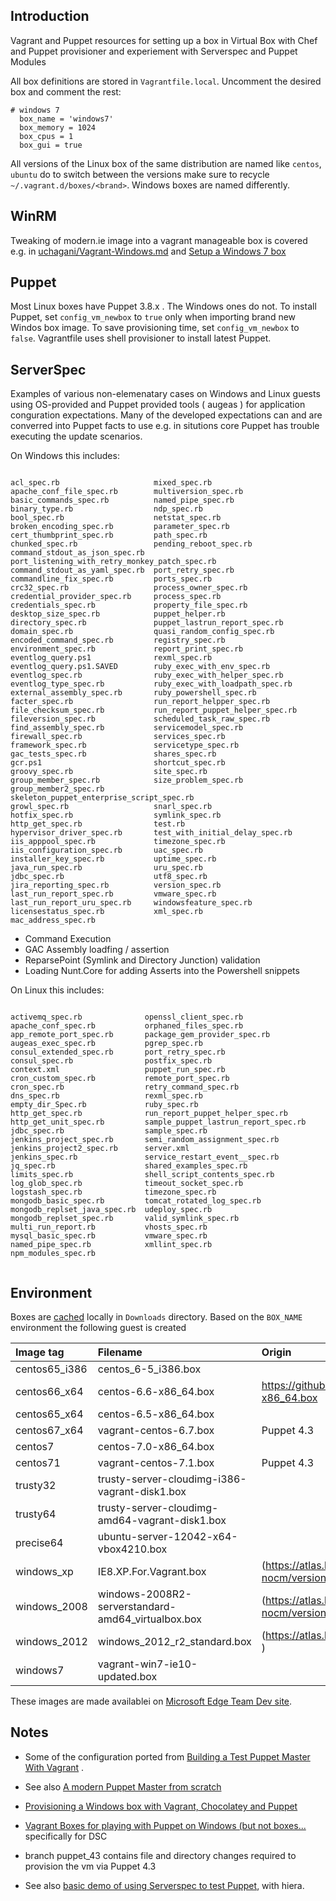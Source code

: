 Introduction
------------
Vagrant and Puppet resources for setting up a box in Virtual Box with Chef and Puppet provisioner and experiement with Serverspec and Puppet Modules




All box definitions are stored in `Vagrantfile.local`. Uncomment the desired box and comment the rest:
```
# windows 7
  box_name = 'windows7'
  box_memory = 1024
  box_cpus = 1
  box_gui = true
```
All versions of the Linux box of the same distribution are named like `centos`, `ubuntu` do to switch between the versions make sure to recycle `~/.vagrant.d/boxes/<brand>`. Windows boxes are named differently.

WinRM
-----
Tweaking of modern.ie image into a vagrant manageable box is covered e.g. in
[uchagani/Vagrant-Windows.md](https://gist.github.com/uchagani/48d25871e7f306f1f8af) and
[Setup a Windows 7 box](https://groups.google.com/forum/#!topic/vagrant-up/PpRelVs95tM)

Puppet
------
Most Linux boxes have Puppet 3.8.x . The Windows ones do not. To install Puppet, set `config_vm_newbox` to `true` only when importing brand new Windos box image. To save provisioning time, set `config_vm_newbox` to `false`. Vagrantfile uses shell provisioner to install latest Puppet.

ServerSpec
----------

Examples of various non-elemenatary cases on Windows and Linux guests using OS-provided 
and Puppet provided tools ( augeas ) for application conguration expectations. 
Many of the developed expectations can and are converred into Puppet facts to use 
e.g. in situtions core Puppet has trouble executing the update scenarios.

On Windows this includes:
```shell

acl_spec.rb                     mixed_spec.rb
apache_conf_file_spec.rb        multiversion_spec.rb
basic_commands_spec.rb          named_pipe_spec.rb
binary_type.rb                  ndp_spec.rb
bool_spec.rb                    netstat_spec.rb
broken_encoding_spec.rb         parameter_spec.rb
cert_thumbprint_spec.rb         path_spec.rb
chunked_spec.rb                 pending_reboot_spec.rb
command_stdout_as_json_spec.rb  port_listening_with_retry_monkey_patch_spec.rb
command_stdout_as_yaml_spec.rb  port_retry_spec.rb
commandline_fix_spec.rb         ports_spec.rb
crc32_spec.rb                   process_owner_spec.rb
credential_provider_spec.rb     process_spec.rb
credentials_spec.rb             property_file_spec.rb
desktop_size_spec.rb            puppet_helper.rb
directory_spec.rb               puppet_lastrun_report_spec.rb
domain_spec.rb                  quasi_random_config_spec.rb
encoded_command_spec.rb         registry_spec.rb
environment_spec.rb             report_print_spec.rb
eventlog_query.ps1              rexml_spec.rb
eventlog_query.ps1.SAVED        ruby_exec_with_env_spec.rb
eventlog_spec.rb                ruby_exec_with_helper_spec.rb
eventlog_type_spec.rb           ruby_exec_with_loadpath_spec.rb
external_assembly_spec.rb       ruby_powershell_spec.rb
facter_spec.rb                  run_report_helpper_spec.rb
file_checksum_spec.rb           run_report_puppet_helper_spec.rb
fileversion_spec.rb             scheduled_task_raw_spec.rb
find_assembly_spec.rb           servicemodel_spec.rb
firewall_spec.rb                services_spec.rb
framework_spec.rb               servicetype_spec.rb
gac_tests_spec.rb               shares_spec.rb
gcr.ps1                         shortcut_spec.rb
groovy_spec.rb                  site_spec.rb
group_member_spec.rb            size_problem_spec.rb
group_member2_spec.rb           skeleton_puppet_enterprise_script_spec.rb
growl_spec.rb                   snarl_spec.rb
hotfix_spec.rb                  symlink_spec.rb
http_get_spec.rb                test.rb
hypervisor_driver_spec.rb       test_with_initial_delay_spec.rb
iis_apppool_spec.rb             timezone_spec.rb
iis_configuration_spec.rb       uac_spec.rb
installer_key_spec.rb           uptime_spec.rb
java_run_spec.rb                uru_spec.rb
jdbc_spec.rb                    utf8_spec.rb
jira_reporting_spec.rb          version_spec.rb
last_run_report_spec.rb         vmware_spec.rb
last_run_report_uru_spec.rb     windowsfeature_spec.rb
licensestatus_spec.rb           xml_spec.rb
mac_address_spec.rb

```
  - Command Execution
  - GAC Assembly loadfing / assertion
  - ReparsePoint (Symlink and Directory Junction) validation
  - Loading Nunt.Core for adding Asserts into the Powershell snippets

On Linux this includes:
```shell

activemq_spec.rb              openssl_client_spec.rb
apache_conf_spec.rb           orphaned_files_spec.rb
app_remote_port_spec.rb       package_gem_provider_spec.rb
augeas_exec_spec.rb           pgrep_spec.rb
consul_extended_spec.rb       port_retry_spec.rb
consul_spec.rb                postfix_spec.rb
context.xml                   puppet_run_spec.rb
cron_custom_spec.rb           remote_port_spec.rb
cron_spec.rb                  retry_command_spec.rb
dns_spec.rb                   rexml_spec.rb
empty_dir_Spec.rb             ruby_spec.rb
http_get_spec.rb              run_report_puppet_helper_spec.rb
http_get_unit_spec.rb         sample_puppet_lastrun_report_spec.rb
jdbc_spec.rb                  sample_spec.rb
jenkins_project_spec.rb       semi_random_assignment_spec.rb
jenkins_project2_spec.rb      server.xml
jenkins_spec.rb               service_restart_event__spec.rb
jq_spec.rb                    shared_examples_spec.rb
limits_spec.rb                shell_script_contents_spec.rb
log_glob_spec.rb              timeout_socket_spec.rb
logstash_spec.rb              timezone_spec.rb
mongodb_basic_spec.rb         tomcat_rotated_log_spec.rb
mongodb_replset_java_spec.rb  udeploy_spec.rb
mongodb_replset_spec.rb       valid_symlink_spec.rb
multi_run_report.rb           vhosts_spec.rb
mysql_basic_spec.rb           vmware_spec.rb
named_pipe_spec.rb            xmllint_spec.rb
npm_modules_spec.rb


```
Environment
-----------
Boxes are [cached](http://stackoverflow.com/questions/28399324/download-vagrant-box-file-locally-from-atlas-and-configuring-it) locally in `Downloads` directory. Based on the `BOX_NAME` environment the following guest is created 


| Image tag        | Filename           | Origin  |
| :------------- |:-------------| :-----|
| centos65_i386  | centos_6-5_i386.box                            |  |
| centos66_x64   | centos-6.6-x86_64.box                          |   https://github.com/tommy-muehle/puppet-vagrant-boxes/releases/download/1.0.0/centos-6.6-x86_64.box |
| centos65_x64   | centos-6.5-x86_64.box                          |    |
| centos67_x64   | vagrant-centos-6.7.box                         |Puppet 4.3|
| centos7        | centos-7.0-x86_64.box                          |  | 
| centos71       | vagrant-centos-7.1.box                         |Puppet 4.3| 
|trusty32        | trusty-server-cloudimg-i386-vagrant-disk1.box  |  |
|trusty64        | trusty-server-cloudimg-amd64-vagrant-disk1.box | |
|precise64       | ubuntu-server-12042-x64-vbox4210.box           | |
|windows_xp      | IE8.XP.For.Vagrant.box | (https://atlas.hashicorp.com/opentable/boxes/win-2008r2-standard-amd64-nocm/versions/1.0.1/providers/virtualbox.box)|
|windows_2008    | windows-2008R2-serverstandard-amd64_virtualbox.box| (https://atlas.hashicorp.com/opentable/boxes/win-2008r2-standard-amd64-nocm/versions/1.0.1/providers/virtualbox.box)|
|windows_2012    | windows_2012_r2_standard.box | (https://atlas.hashicorp.com/kensykora/boxes/windows_2012_r2_standard/versions/0.7.0/providers )|
|windows7 | vagrant-win7-ie10-updated.box |  |

These images are made  availablei on [Microsoft Edge Team Dev site](https://dev.windows.com/en-us/microsoft-edge/tools/vms/windows/).

Notes
-----
* Some of the configuration ported from [Building a Test Puppet Master With Vagrant](http://grahamgilbert.com/blog/2013/02/13/building-a-test-puppet-master-with-vagrant/) . 
* See also [A modern Puppet Master from scratch](http://stdout.no/a-modern-puppet-master-from-scratch/)
* [Provisioning a Windows box with Vagrant, Chocolatey and Puppet](www.tzehon.com/2014/01/20/provisioning-a-windows-box-with-vagrant-chocolatey-and-puppet-part-1/)
* [Vagrant Boxes for playing with Puppet on Windows (but not boxes...](https://github.com/ferventcoder/vagrant-windows-puppet) specifically for DSC

* branch puppet_43 contains file and directory changes required to provision the vm via Puppet 4.3
* See also [basic demo of using Serverspec to test Puppet](https://github.com/woodie00101/example_puppet-serverspec), with hiera.